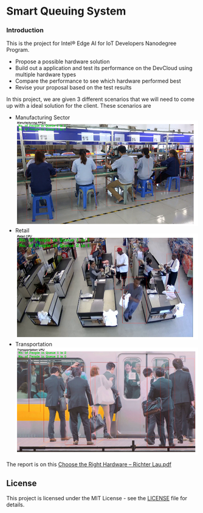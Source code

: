 # Smart Queuing System

### Introduction
This is the project for Intel® Edge AI for IoT Developers Nanodegree Program.
- Propose a possible hardware solution
- Build out a application and test its performance on the DevCloud using multiple hardware types
- Compare the performance to see which hardware performed best
- Revise your proposal based on the test results

In this project, we are given 3 different scenarios that we will need to come up with a ideal solution for the client. These scenarios are
- Manufacturing Sector
[![Image](img/1.png)](Image)
- Retail
[![Image](img/2.png)](Image)
- Transportation
[![Image](img/3.png)](Image)

The report is on this [Choose the Right Hardware – Richter Lau.pdf](Choose&#32;the&#32;Right&#32;Hardware&#32;–&#32;Richter&#32;Lau.pdf)

## License
This project is licensed under the MIT License - see the [LICENSE](LICENSE) file for details.